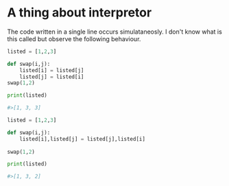 # A thing about interpretor 

The code written in a single line occurs simulataneosly. I don't know what is this called but observe the following behaviour.


```python
listed = [1,2,3]

def swap(i,j):
    listed[i] = listed[j]
    listed[j] = listed[i]
swap(1,2)

print(listed)

#>[1, 3, 3]
```


```python
listed = [1,2,3]

def swap(i,j):
    listed[i],listed[j] = listed[j],listed[i]
      
swap(1,2)

print(listed)

#>[1, 3, 2]
```

